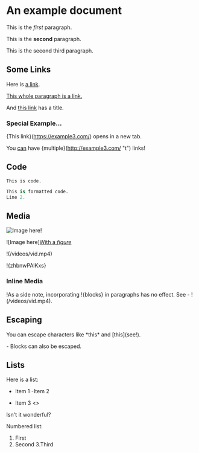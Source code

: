 # An example document

This is the *first* paragraph.

This is the **second** paragraph.

This is the ~~second~~ third paragraph.

## Some Links

Here is [a link](https://example.com/).

[This whole paragraph is a link.](https://example2.com/)

And [this link](https://example2.com/ "title") has a title.

### Special Example...

{This link}(https://example3.com/) opens in a new tab.

You [can](https://example.com/) have {multiple}(http://example3.com/ "t") links!

## Code

```
This is code.
```

```python
This is formatted code.
Line 2.
```

## Media

![Image here!](/images/logo.png)

![Image here][With a *figure*](/images/logo.png)

!(/videos/vid.mp4)

!{zhbnwPAlKxs}

### Inline Media

\!As a side note, incorporating !{blocks} in paragraphs has no effect. See - !(/videos/vid.mp4).

## Escaping

You can escape characters like \*this\* and \[this](see!).

\- Blocks can also be escaped.

## Lists

Here is a list:

- Item 1
-Item 2

-   Item 3 <>

Isn't it wonderful?

Numbered list:

1.  First
2. Second
3.Third

<script>Evil Javascript</script>
